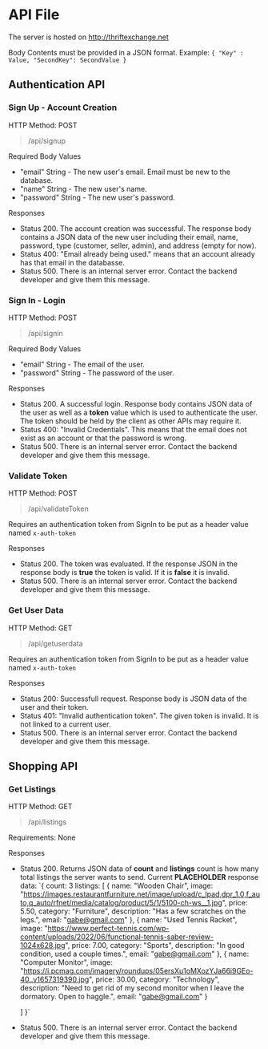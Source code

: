 # API File
The server is hosted on http://thriftexchange.net

Body Contents must be provided in a JSON format. Example: 
`
{
 "Key" : Value,
 "SecondKey": SecondValue
}
`

## Authentication API

### Sign Up - Account Creation
HTTP Method: POST
> /api/signup

Required Body Values
 - "email" String - The new user's email. Email must be new to the database.
 - "name" String - The new user's name. 
 - "password" String - The new user's password.

Responses
 - Status 200. The account creation was successful. The response body contains a JSON data of the new user including their email, name, password, type (customer, seller, admin), and address (empty for now).
 - Status 400: "Email already being used." means that an account already has that email in the databasse.
 - Status 500. There is an internal server error. Contact the backend developer and give them this message.


### Sign In - Login
HTTP Method: POST
> /api/signin

Required Body Values
 - "email" String - The email of the user.
 - "password" String - The password of the user.

Responses
 - Status 200. A successful login. Response body contains JSON data of the user as well as a **token** value which is used to authenticate the user. The token should be held by the client as other APIs may require it.
 - Status 400: "Invalid Credentials". This means that the email does not exist as an account or that the password is wrong.
 - Status 500. There is an internal server error. Contact the backend developer and give them this message.

### Validate Token 
HTTP Method: POST
> /api/validateToken

Requires an authentication token from SignIn to be put as a header value named `x-auth-token`

Responses
 - Status 200. The token was evaluated. If the response JSON in the response body is **true** the token is valid. If it is **false** it is invalid.
 - Status 500. There is an internal server error. Contact the backend developer and give them this message.

### Get User Data
HTTP Method: GET
> /api/getuserdata

Requires an authentication token from SignIn to be put as a header value named `x-auth-token`

Responses
 - Status 200: Successfull request. Response body is JSON data of the user and their token.
 - Status 401: "Invalid authentication token". The given token is invalid. It is not linked to a current user.
 - Status 500. There is an internal server error. Contact the backend developer and give them this message.

## Shopping API

### Get Listings
HTTP Method: GET
> /api/listings

Requirements: None

Responses
 - Status 200. Returns JSON data of **count** and **listings**
 count is how many total listings the server wants to send. 
 Current **PLACEHOLDER** response data: 
 `{
    count: 3
    listings: [
        {
            name: "Wooden Chair",
            image: "https://images.restaurantfurniture.net/image/upload/c_lpad,dpr_1.0,f_auto,q_auto/rfnet/media/catalog/product/5/1/5100-ch-ws__1.jpg",
            price: 5.50,
            category: "Furniture",
            description: "Has a few scratches on the legs.",
            email: "gabe@gmail.com"
        },
        {
            name: "Used Tennis Racket",
            image: "https://www.perfect-tennis.com/wp-content/uploads/2022/06/functional-tennis-saber-review-1024x628.jpg",
            price: 7.00,
            category: "Sports",
            description: "In good condition, used a couple times.",
            email: "gabe@gmail.com"
        },
        {
            name: "Computer Monitor",
            image: "https://i.pcmag.com/imagery/roundups/05ersXu1oMXozYJa66i9GEo-40..v1657319390.jpg",
            price: 30.00,
            category: "Technology",
            description: "Need to get rid of my second monitor when I leave the dormatory. Open to haggle.",
            email: "gabe@gmail.com"
        }

    ]
 }`
 - Status 500. There is an internal server error. Contact the backend developer and give them this message.

